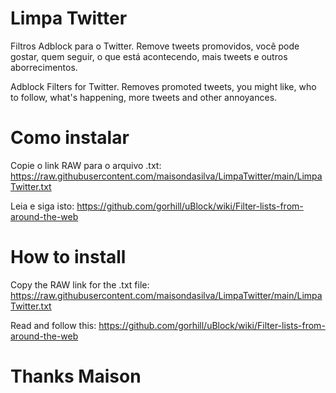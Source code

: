 # Limpa Twitter
Filtros Adblock para o Twitter. Remove tweets promovidos, você pode gostar, quem seguir, o que está acontecendo, mais tweets e outros aborrecimentos.

Adblock Filters for Twitter. Removes promoted tweets, you might like, who to follow, what's happening, more tweets and other annoyances.

# Como instalar
Copie o link RAW para o arquivo .txt: https://raw.githubusercontent.com/maisondasilva/LimpaTwitter/main/LimpaTwitter.txt

Leia e siga isto: https://github.com/gorhill/uBlock/wiki/Filter-lists-from-around-the-web

# How to install
Copy the RAW link for the .txt file: https://raw.githubusercontent.com/maisondasilva/LimpaTwitter/main/LimpaTwitter.txt

Read and follow this: https://github.com/gorhill/uBlock/wiki/Filter-lists-from-around-the-web

# Thanks Maison

